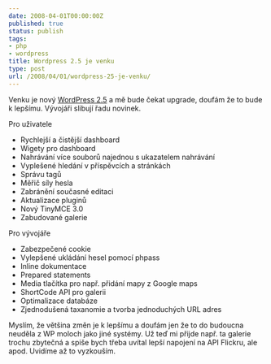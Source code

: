 ```yaml
---
date: 2008-04-01T00:00:00Z
published: true
status: publish
tags:
- php
- wordpress
title: Wordpress 2.5 je venku
type: post
url: /2008/04/01/wordpress-25-je-venku/
---
```


<p>Venku je nový <a href="https://wordpress.org/">WordPress 2.5</a> a mě bude čekat upgrade, doufám že to bude k lepšímu. Vývojáři slibují řadu novinek.</p>  <p>Pro uživatele</p>  <ul>   <li>Rychlejší a čistější dashboard </li>    <li>Wigety pro dashboard </li>    <li>Nahrávání více souborů najednou s ukazatelem nahrávání </li>    <li>Vyplešené hledání v příspěvcích a stránkách </li>    <li>Správu tagů </li>    <li>Měřič síly hesla </li>    <li>Zabránění současné editaci </li>    <li>Aktualizace pluginů </li>    <li>Nový TinyMCE 3.0 </li>    <li>Zabudované galerie </li> </ul>  <p>Pro vývojáře</p>  <ul>   <li>Zabezpečené cookie </li>    <li>Vylepšené ukládání hesel pomocí phpass </li>    <li>Inline dokumentace </li>    <li>Prepared statements </li>    <li>Media tlačítka pro např. přidání mapy z Google maps </li>    <li>ShortCode API pro galerii </li>    <li>Optimalizace databáze </li>    <li>Zjednodušená taxanomie a tvorba jednoduchých URL adres </li> </ul>  <p>Myslím, že většina změn je k lepšímu a doufám jen že to do budoucna neuděla z WP moloch jako jiné systémy. Už teď mi přijde např. ta galerie trochu zbytečná a spiše bych třeba uvítal lepší napojení na API Flickru, ale apod. Uvidíme až to vyzkouším.</p>
